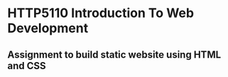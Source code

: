 # HTTP5110 Introduction To Web Development 
## Assignment to build static website using HTML and CSS
